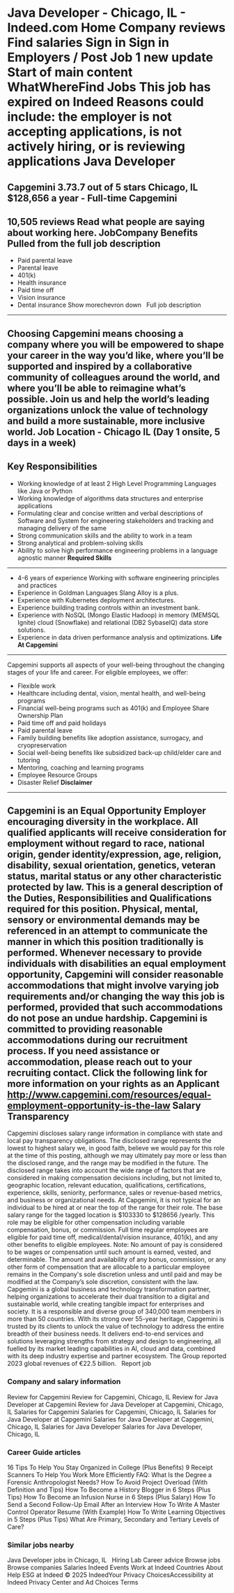 Java Developer - Chicago, IL - Indeed.com
Home
Company reviews
Find salaries
Sign in
Sign in
Employers / Post Job
1 new update
Start of main content
WhatWhereFind Jobs
This job has expired on Indeed
Reasons could include: the employer is not accepting applications, is not actively hiring, or is reviewing applications
Java Developer
==============
Capgemini
3.73.7 out of 5 stars
Chicago, IL
$128,656 a year - Full-time
Capgemini
---------
10,505 reviews
Read what people are saying about working here.
JobCompany
Benefits Pulled from the full job description
---------------------------------------------
* Paid parental leave
* Parental leave
* 401(k)
* Health insurance
* Paid time off
* Vision insurance
* Dental insurance
Show morechevron down
&nbsp;
Full job description
--------------------
Choosing Capgemini means choosing a company where you will be empowered to shape your career in the way you’d like, where you’ll be supported and inspired by a collaborative community of colleagues around the world, and where you’ll be able to reimagine what’s possible. Join us and help the world’s leading organizations unlock the value of technology and build a more sustainable, more inclusive world.
**Job Location - Chicago IL (Day 1 onsite, 5 days in a week)**
--------------------------------------------------------------
**Key Responsibilities**
------------------------
* Working knowledge of at least 2 High Level Programming Languages like Java or Python
* Working knowledge of algorithms data structures and enterprise applications
* Formulating clear and concise written and verbal descriptions of Software and System for engineering stakeholders and tracking and managing delivery of the same
* Strong communication skills and the ability to work in a team
* Strong analytical and problem-solving skills
* Ability to solve high performance engineering problems in a language agnostic manner
**Required Skills**
-------------------
* 4-6 years of experience Working with software engineering principles and practices
* Experience in Goldman Languages Slang Alloy is a plus.
* Experience with Kubernetes deployment architectures.
* Experience building trading controls within an investment bank.
* Experience with NoSQL (Mongo Elastic Hadoop) in memory (MEMSQL Ignite) cloud (Snowflake) and relational (DB2 SybaseIQ) data store solutions.
* Experience in data driven performance analysis and optimizations.
**Life At Capgemini**
---------------------
Capgemini supports all aspects of your well-being throughout the changing stages of your life and career. For eligible employees, we offer:
* Flexible work
* Healthcare including dental, vision, mental health, and well-being programs
* Financial well-being programs such as 401(k) and Employee Share Ownership Plan
* Paid time off and paid holidays
* Paid parental leave
* Family building benefits like adoption assistance, surrogacy, and cryopreservation
* Social well-being benefits like subsidized back-up child/elder care and tutoring
* Mentoring, coaching and learning programs
* Employee Resource Groups
* Disaster Relief
**Disclaimer**
--------------
Capgemini is an Equal Opportunity Employer encouraging diversity in the workplace. All qualified applicants will receive consideration for employment without regard to race, national origin, gender identity/expression, age, religion, disability, sexual orientation, genetics, veteran status, marital status or any other characteristic protected by law.
This is a general description of the Duties, Responsibilities and Qualifications required for this position. Physical, mental, sensory or environmental demands may be referenced in an attempt to communicate the manner in which this position traditionally is performed. Whenever necessary to provide individuals with disabilities an equal employment opportunity, Capgemini will consider reasonable accommodations that might involve varying job requirements and/or changing the way this job is performed, provided that such accommodations do not pose an undue hardship.
Capgemini is committed to providing reasonable accommodations during our recruitment process. If you need assistance or accommodation, please reach out to your recruiting contact.
Click the following link for more information on your rights as an Applicant http://www.capgemini.com/resources/equal-employment-opportunity-is-the-law
**Salary Transparency**
-----------------------
Capgemini discloses salary range information in compliance with state and local pay transparency obligations. The disclosed range represents the lowest to highest salary we, in good faith, believe we would pay for this role at the time of this posting, although we may ultimately pay more or less than the disclosed range, and the range may be modified in the future. The disclosed range takes into account the wide range of factors that are considered in making compensation decisions including, but not limited to, geographic location, relevant education, qualifications, certifications, experience, skills, seniority, performance, sales or revenue-based metrics, and business or organizational needs. At Capgemini, it is not typical for an individual to be hired at or near the top of the range for their role. The base salary range for the tagged location is $103330 to $128656 /yearly.
This role may be eligible for other compensation including variable compensation, bonus, or commission. Full time regular employees are eligible for paid time off, medical/dental/vision insurance, 401(k), and any other benefits to eligible employees.
Note: No amount of pay is considered to be wages or compensation until such amount is earned, vested, and determinable. The amount and availability of any bonus, commission, or any other form of compensation that are allocable to a particular employee remains in the Company's sole discretion unless and until paid and may be modified at the Company’s sole discretion, consistent with the law.
Capgemini is a global business and technology transformation partner, helping organizations to accelerate their dual transition to a digital and sustainable world, while creating tangible impact for enterprises and society. It is a responsible and diverse group of 340,000 team members in more than 50 countries. With its strong over 55-year heritage, Capgemini is trusted by its clients to unlock the value of technology to address the entire breadth of their business needs. It delivers end-to-end services and solutions leveraging strengths from strategy and design to engineering, all fuelled by its market leading capabilities in AI, cloud and data, combined with its deep industry expertise and partner ecosystem. The Group reported 2023 global revenues of €22.5 billion.
&nbsp;
Report job
### Company and salary information
Review for Capgemini
Review for Capgemini, Chicago, IL
Review for Java Developer at Capgemini
Review for Java Developer at Capgemini, Chicago, IL
Salaries for Capgemini
Salaries for Capgemini, Chicago, IL
Salaries for Java Developer at Capgemini
Salaries for Java Developer at Capgemini, Chicago, IL
Salaries for Java Developer
Salaries for Java Developer, Chicago, IL
&nbsp;
### Career Guide articles
16 Tips To Help You Stay Organized in College (Plus Benefits)
9 Receipt Scanners To Help You Work More Efficiently
FAQ: What Is the Degree a Forensic Anthropologist Needs?
How To Avoid Project Overload (With Definition and Tips)
How To Become a History Blogger in 6 Steps (Plus Tips)
How To Become an Infusion Nurse in 6 Steps (Plus Salary)
How To Send a Second Follow-Up Email After an Interview
How To Write A Master Control Operator Resume (With Example)
How To Write Learning Objectives in 5 Steps (Plus Tips)
What Are Primary, Secondary and Tertiary Levels of Care?
&nbsp;
### Similar jobs nearby
Java Developer jobs in Chicago, IL
&nbsp;
Hiring Lab Career advice Browse jobs Browse companies Salaries Indeed Events Work at Indeed Countries About Help ESG at Indeed
© 2025 IndeedYour Privacy ChoicesAccessibility at Indeed Privacy Center and Ad Choices Terms